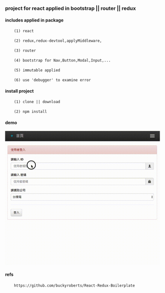 ### project for react applied in bootstrap || router || redux

#### includes applied in package
    
        (1) react
        
        (2) redux,redux-devtool,applyMiddleware,
        
        (3) router
        
        (4) bootstrap for Nav,Button,Modal,Input,...
        
        (5) immutable applied
        
        (6) use 'debugger' to examine error 
        
#### install project
    
        (1) clone || download 
        
        (2) npm install 

#### demo      
        
   ![alt tag](https://github.com/lastingyeh/router-Integrated-app/blob/master/demo.gif)
         
#### refs
    
        https://github.com/buckyroberts/React-Redux-Boilerplate
    
        

